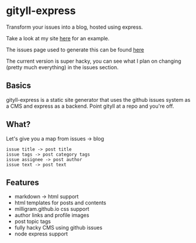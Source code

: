 # gityll-express

Transform your issues into a blog, hosted using express.

Take a look at my site <a href="http://aranlong.co.uk/contents">here</a> for an example.

The issues page used to generate this can be found <a href="https://github.com/AranScope/test-repo/issues">here</a>

The current version is super hacky, you can see what I plan on changing (pretty much everything) in the issues section.

## Basics
gityll-express is a static site generator that uses the github issues system as a CMS and express as a backend. Point gityll at a repo and you're off. 

## What?
Let's give you a map from issues -> blog
```
issue title -> post title
issue tags -> post category tags
issue assignee -> post author
issue text -> post text
```

## Features
- markdown -> html support
- html templates for posts and contents
- milligram.github.io css support
- author links and profile images
- post topic tags
- fully hacky CMS using github issues
- node express support

